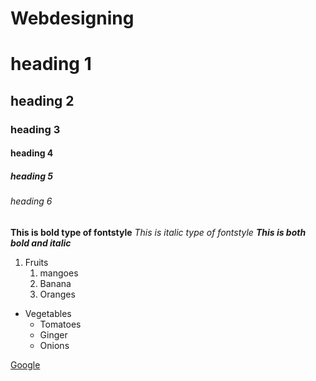 # Webdesigning
# heading 1
## heading 2
### heading 3
#### heading 4
##### heading 5
###### heading 6

**This is bold type of fontstyle**
*This is italic type of fontstyle*
***This is both bold and italic***

1. Fruits
   1. mangoes
   2. Banana
   3. Oranges

* Vegetables
   * Tomatoes
   * Ginger
   * Onions

[Google](https://www.google.com/search?gs_ssp=eJzj4tDP1TcwSbMoMGB0YPDiys4sz1RIKyrNLAEATysHEw&q=kiwi+fruit&oq=&aqs=chrome.4.35i39i362l4j46i39i362...5.-1j0j7&client=ms-android-vivo-rvo2&sourceid=chrome-mobile&ie=UTF-8)

